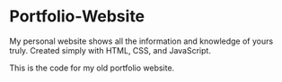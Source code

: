 # Portfolio-Website
My personal website shows all the information and knowledge of yours truly. Created simply with HTML, CSS, and JavaScript.

This is the code for my old portfolio website.
